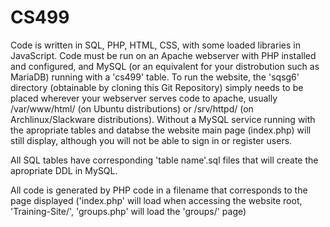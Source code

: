 # CS499

Code is written in SQL, PHP, HTML, CSS, with some loaded libraries in JavaScript. 
Code must be run on an Apache webserver with PHP installed and configured, and MySQL (or an equivalent for your distrobution such as MariaDB) running with a 'cs499' table.
To run the website, the 'sqsg6' directory (obtainable by cloning this Git Repository) simply needs to be placed wherever your webserver serves code to apache, usually /var/www/html/ (on Ubuntu distributions) or /srv/httpd/ (on Archlinux/Slackware distributions). Without a MySQL service running with the apropriate tables and databse the website main page (index.php) will still display, although you will not be able to sign in or register users.

All SQL tables have corresponding 'table name'.sql files that will create the apropriate DDL in MySQL. 

All code is generated by PHP code in a filename that corresponds to the page displayed ('index.php' will load when accessing the website root, 'Training-Site/', 'groups.php' will load the 'groups/' page)